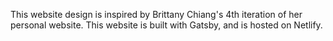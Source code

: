 This website design is inspired by Brittany Chiang's 4th iteration of her personal website.
This website is built with Gatsby, and is hosted on Netlify.
